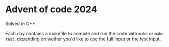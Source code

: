 # Advent of code 2024

Solved in C++.

Each day contains a makefile to compile and run the code with
`make` or `make test`, depending on wether you'd like to use the full input or the test input.